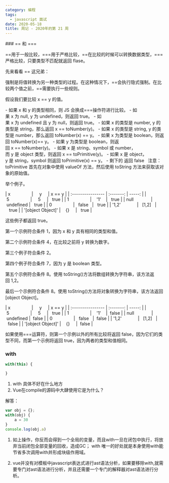 ```yaml
---
category: 编程
tags:
  - javascript 面试
date: 2020-05-18
title: 周记 - 2020年的第 21 周
---
```



### == 和 ===

==用于一般比较，===用于严格比较，==在比较的时候可以转换数据类型，===严格比较，只要类型不匹配就返回 flase。

先来看看 == 这兄弟：

强制是将值转换为另一种类型的过程。在这种情况下，==会执行隐式强制。在比较两个值之前，==需要执行一些规则。

假设我们要比较 x == y 的值。

- 如果 x 和 y 的类型相同，则 JS 会换成===操作符进行比较。
- 如果 x 为 null, y 为 undefined，则返回 true。
- 如果 x 为 undefined 且 y 为 null，则返回 true。
- 如果 x 的类型是 number, y 的类型是 string，那么返回 x == toNumber(y)。
- 如果 x 的类型是 string, y 的类型是 number，那么返回 toNumber(x) == y。
- 如果 x 为类型是 boolean，则返回 toNumber(x)== y。
- 如果 y 为类型是 boolean，则返回 x == toNumber(y)。
- 如果 x 是 string、symbol 或 number，而 y 是 object 类型，则返回 x == toPrimitive(y)。
- 如果 x 是 object，y 是 string，symbol 则返回 toPrimitive(x) == y。
- 剩下的 返回 false
  注意：toPrimitive 首先在对象中使用 valueOf 方法，然后使用 toString 方法来获取该对象的原始值。

举个例子。

| x                 |     y     | x == y |
| :---------------- | :-------: | -----: |
| 5                 |     5     |   true |
| 1                 |    '1'    |   true |
| null              | undefined |   true |
| 0                 |   false   |   true |
| '1,2'             |   [1,2]   |   true |
| '[object Object]' |    {}     |   true |

这些例子都返回 true。

第一个示例符合条件 1，因为 x 和 y 具有相同的类型和值。

第二个示例符合条件 4，在比较之前将 y 转换为数字。

第三个例子符合条件 2。

第四个例子符合条件 7，因为 y 是 boolean 类型。

第五个示例符合条件 8。使用 toString()方法将数组转换为字符串，该方法返回 1,2。

最后一个示例符合条件 8。使用 toString()方法将对象转换为字符串，该方法返回[object Object]。

| x                 |     y     | x == y |
| :---------------- | :-------: | -----: |
| 5                 |     5     |   true |
| 1                 |    '1'    |  false |
| null              | undefined |  false |
| 0                 |   false   |  false |
| '1,2'             |   [1,2]   |  false |
| '[object Object]' |    {}     |  false |

如果使用===运算符，则第一个示例以外的所有比较将返回 false，因为它们的类型不同，而第一个示例将返回 true，因为两者的类型和值相同。

### with
```js
with(this) {

}
```
1. with 具体不好在什么地方
2. Vue在compile的源码中大肆使用它是为什么？

解答：
```js
var obj = {};
with(obj) {
    a = 30
}
console.log(obj.a)
```
1. 如上操作，你反而会得到一个全局的变量，而且with一旦在闭包中执行，将放弃当前闭包全部变量的回收，造成GC；
with 唯一的好处就是本身使用with能节省多次调用with并形成块级作用域。

2. vue并没有对模板中javascript表达式进行ast语法分析，如果要移除with,就需要专门对ast语法进行分析，并且还需要一个专门的解释器对ast语法进行分析。


